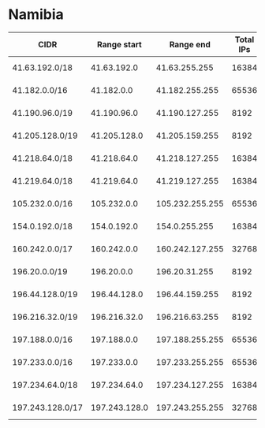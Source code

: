 # Namibia

CIDR               | Range start     | Range end       | Total IPs  | Assign date | Owner
------------------ | --------------- | --------------- | ---------- | ----------- | -----
41.63.192.0/18     | 41.63.192.0     | 41.63.255.255   | 16384      | 2010-08-13  | 
41.182.0.0/16      | 41.182.0.0      | 41.182.255.255  | 65536      | 2008-07-15  | 
41.190.96.0/19     | 41.190.96.0     | 41.190.127.255  | 8192       | 2008-06-27  | 
41.205.128.0/19    | 41.205.128.0    | 41.205.159.255  | 8192       | 2006-11-07  | 
41.218.64.0/18     | 41.218.64.0     | 41.218.127.255  | 16384      | 2009-04-21  | 
41.219.64.0/18     | 41.219.64.0     | 41.219.127.255  | 16384      | 2009-02-20  | 
105.232.0.0/16     | 105.232.0.0     | 105.232.255.255 | 65536      | 2012-07-31  | 
154.0.192.0/18     | 154.0.192.0     | 154.0.255.255   | 16384      | 2013-07-19  | 
160.242.0.0/17     | 160.242.0.0     | 160.242.127.255 | 32768      | 2015-07-30  | 
196.20.0.0/19      | 196.20.0.0      | 196.20.31.255   | 8192       | 1995-01-03  | 
196.44.128.0/19    | 196.44.128.0    | 196.44.159.255  | 8192       | 2001-06-21  | 
196.216.32.0/19    | 196.216.32.0    | 196.216.63.255  | 8192       | 2005-08-23  | 
197.188.0.0/16     | 197.188.0.0     | 197.188.255.255 | 65536      | 2013-05-07  | 
197.233.0.0/16     | 197.233.0.0     | 197.233.255.255 | 65536      | 2012-12-06  | 
197.234.64.0/18    | 197.234.64.0    | 197.234.127.255 | 16384      | 2013-06-11  | 
197.243.128.0/17   | 197.243.128.0   | 197.243.255.255 | 32768      | 2011-12-01  | 
